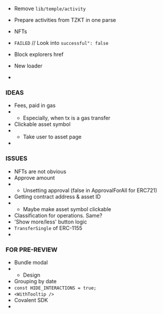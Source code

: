 - Remove `lib/temple/activity`

- Prepare activities from TZKT in one parse
- NFTs
- `FAILED` // Look into `successful": false`
- Block explorers href
- New loader
-

### IDEAS
- Fees, paid in gas
- - Especially, when tx is a gas transfer
- Clickable asset symbol
- - Take user to asset page
-

### ISSUES
- NFTs are not obvious
- Approve amount
- - Unsetting approval (false in ApprovalForAll for ERC721)
- Getting contract address & asset ID
- - Maybe make asset symbol clickable
- Classification for operations. Same?
- 'Show more/less' button logic
- `TransferSingle` of ERC-1155
-

### FOR PRE-REVIEW
- Bundle modal
- - Design
- Grouping by date
- `const HIDE_INTERACTIONS = true;`
- `<WithTooltip />`
- Covalent SDK
-
